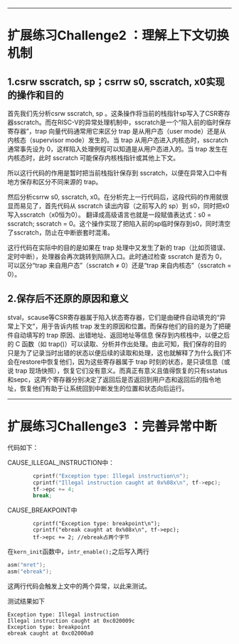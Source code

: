 
---

# 扩展练习Challenge2 ：理解上下文切换机制

## 1.csrw sscratch, sp；csrrw s0, sscratch, x0实现的操作和目的

首先我们先分析csrw sscratch, sp 。这条操作将当前的栈指针sp写入了CSR寄存器sscratch。而在RISC-V的异常处理机制中，sscratch是一个“陷入前的临时保存寄存器”，trap 向量代码通常用它来区分 trap 是从用户态（user mode）还是从内核态（supervisor mode）发生的。当 trap 从用户态进入内核态时，sscratch 通常事先设为 0，这样陷入处理例程可以知道是从用户态进入的。当 trap 发生在内核态时，此时 sscratch 可能保存内核栈指针或其他上下文。

所以这行代码的作用是暂时把当前栈指针保存到 sscratch，以便在异常入口中有地方保存和区分不同来源的 trap。

然后分析csrrw s0, sscratch, x0。在分析完上一行代码后，这段代码的作用就很显而易见了，首先代码从 sscratch 读出内容（之前写入的 sp）到 s0，同时把x0写入sscratch（x0恒为0）。
翻译成高级语言也就是一段赋值表达式：s0 = sscratch; sscratch = 0。这个操作实现了把陷入前的sp临时保存到s0，同时清空了sscratch，防止在中断嵌套时混淆。

这行代码在实际中的目的是如果在 trap 处理中又发生了新的 trap（比如页错误、定时中断），处理器会再次跳转到陷阱入口。此时通过检查 sscratch 是否为 0，可以区分“trap 来自用户态”（sscratch ≠ 0）还是“trap 来自内核态”（sscratch = 0）。

## 2.保存后不还原的原因和意义

stval，scause等CSR寄存器属于陷入状态寄存器，它们是由硬件自动填充的“异常上下文”，用于告诉内核 trap 发生的原因和位置。而保存他们的目的是为了把硬件自动填写的 trap 原因、出错地址、返回地址等信息 保存到内核栈中，以便之后的 C 函数（如 trap()）可以读取、分析并作出处理。由此可知，我们保存的目的只是为了记录当时出错的状态以便后续的读取和处理，这也就解释了为什么我们不会在restore中恢复他们，因为这些寄存器属于 trap 时刻的状态，是只读信息（或说 trap 现场快照），恢复它们没有意义。而真正有意义且值得恢复的只有sstatus和sepc，这两个寄存器分别决定了返回后是否返回到用户态和返回后的指令地址，恢复他们有助于让系统回到中断发生的位置和状态向后运行。

---

# 扩展练习Challenge3 ：完善异常中断

代码如下：

CAUSE_ILLEGAL_INSTRUCTION中：
```c
        cprintf("Exception type: Illegal instruction\n");
    	cprintf("Illegal instruction caught at 0x%08x\n", tf->epc);
        tf->epc += 4;
        break;
```

CAUSE_BREAKPOINT中
```
        cprintf("Exception type: breakpoint\n");
        cprintf("ebreak caught at 0x%08x\n", tf->epc);
        tf->epc += 2; //ebreak占两个字节
```

在`kern_init`函数中，`intr_enable();`之后写入两行

```c
asm("mret");
asm("ebreak");
```

这两行代码会触发上文中的两个异常，以此来测试。

测试结果如下
```
Exception type: Illegal instruction
Illegal instruction caught at 0xc020009c
Exception type: breakpoint
ebreak caught at 0xc02000a0
```
